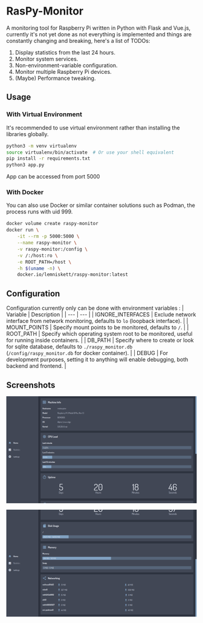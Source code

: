 # RasPy-Monitor
A monitoring tool for Raspberry Pi written in Python with Flask and Vue.js, currently it's not yet done as not everything is implemented and things are constantly changing and breaking, here's a list of TODOs:

1. Display statistics from the last 24 hours.
2. Monitor system services.
3. Non-environment-variable configuration.
4. Monitor multiple Raspberry Pi devices.
5. (Maybe) Performance tweaking.

## Usage
### With Virtual Environment
It's recommended to use virtual environment rather than installing the libraries globally.

```sh
python3 -m venv virtualenv
source virtualenv/bin/activate  # Or use your shell equivalent
pip install -r requirements.txt
python3 app.py
```

App can be accessed from port 5000

### With Docker
You can also use Docker or similar container solutions such as Podman, the process runs with uid 999.

```sh
docker volume create raspy-monitor
docker run \
    -it --rm -p 5000:5000 \
    --name raspy-monitor \
    -v raspy-monitor:/config \
    -v /:/host:ro \
    -e ROOT_PATH=/host \
    -h $(uname -n) \
    docker.io/lemniskett/raspy-monitor:latest
```

## Configuration
Configuration currently only can be done with environment variables :
| Variable | Description |
| --- | --- |
| IGNORE_INTERFACES | Exclude network interface from network monitoring, defaults to `lo` (loopback interface). |
| MOUNT_POINTS | Specify mount points to be monitored, defaults to `/`. |
| ROOT_PATH | Specify which operating system root to be monitored, useful for running inside containers. |
| DB_PATH | Specify where to create or look for sqlite database, defaults to `./raspy_monitor.db` (`/config/raspy_monitor.db` for docker container). |
| DEBUG | For development purposes, setting it to anything will enable debugging, both backend and frontend. |

## Screenshots

![Screenshot 1](imgs/screenshot-1.png)

![Screenshot 2](imgs/screenshot-2.png)